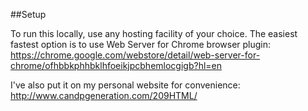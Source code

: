 ##Setup

To run this locally, use any hosting facility of your choice. The easiest fastest option is to use Web Server for Chrome browser plugin:
https://chrome.google.com/webstore/detail/web-server-for-chrome/ofhbbkphhbklhfoeikjpcbhemlocgigb?hl=en

I've also put it on my personal website for convenience: http://www.candpgeneration.com/209HTML/

